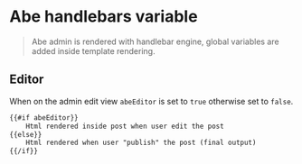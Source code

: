 # Abe handlebars variable

> Abe admin is rendered with handlebar engine, global variables are added inside template rendering.

## Editor

When on the admin edit view `abeEditor` is set to `true` otherwise set to `false`.

```html
{{#if abeEditor}}
    Html rendered inside post when user edit the post
{{else}}
    Html rendered when user "publish" the post (final output)
{{/if}}
```
